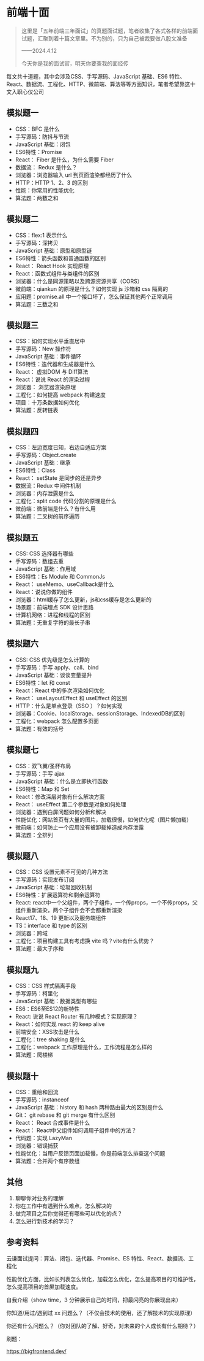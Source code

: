# 前端十面

> 这里是「五年前端三年面试」的真题面试题，笔者收集了各式各样的前端面试题，汇聚到着十篇文章里。不为别的，只为自己被裁要做八股文准备
>
> ——2024.4.12
>
> 今天你是我的面试官，明天你要查我的面经传

每文共十道题，其中会涉及CSS、手写源码、JavaScript 基础、ES6 特性、React、数据流、工程化、HTTP、微前端、算法等等方面知识，笔者希望靠这十文入职心仪公司

## 模拟题一

- CSS：BFC 是什么
- 手写源码：防抖与节流
- JavaScript 基础：闭包
- ES6特性：Promise 
- React： Fiber 是什么，为什么需要 Fiber 
- 数据流： Redux 是什么？
- 浏览器：浏览器输入 url 到页面渲染都经历了什么
- HTTP：HTTP 1、2、3 的区别
- 性能：你常用的性能优化
- 算法题：两数之和

## 模拟题二

- CSS：flex:1  表示什么
- 手写源码：深拷贝
- JavaScript 基础：原型和原型链
- ES6特性：箭头函数和普通函数的区别
- React： React Hook 实现原理
- React：函数式组件与类组件的区别
- 浏览器：什么是同源策略以及跨源资源共享（CORS）
- 微前端：qiankun 的原理是什么？如何实现 js 沙箱和 css 隔离的 
- 应用题：promise.all 中一个接口坏了，怎么保证其他两个正常调用
- 算法题：三数之和

## 模拟题三

- CSS：如何实现水平垂直居中
- 手写源码：New 操作符
- JavaScript 基础：事件循环
- ES6特性：迭代器和生成器是什么
- React： 虚拟DOM 与 Diff算法
- React：说说 React 的渲染过程
- 浏览器： 浏览器渲染原理 
- 工程化：如何提高 webpack 构建速度
- 项目：十万条数据如何优化
- 算法题：反转链表 

## 模拟题四

- CSS：左边宽度已知，右边自适应方案
- 手写源码：Object.create
- JavaScript 基础：继承
- ES6特性：Class
- React： setState 是同步的还是异步
- 数据流：Redux 中间件机制
- 浏览器：内存泄露是什么
- 工程化：split code 代码分割的原理是什么
- 微前端：微前端是什么？有什么用
- 算法题：二叉树的前序遍历

## 模拟题五

- CSS: CSS 选择器有哪些
- 手写源码：数组去重
- JavaScript 基础：作用域
- ES6特性：Es Module 和 CommonJs
- React： useMemo、useCallback是什么
- React：说说你做的组件
- 浏览器：html缓存了怎么更新，js和css缓存是怎么更新的
- 场景题：前端埋点 SDK 设计思路
- 计算机网络：进程和线程的区别
- 算法题：无重复字符的最长子串

## 模拟题六

- CSS: CSS 优先级是怎么计算的
- 手写源码：手写 apply、call、bind 
- JavaScript 基础：谈谈变量提升
- ES6特性：let 和 const
- React：React 中的多次渲染如何优化
- React： useLayoutEffect 和 useEffect 的区别
- HTTP：什么是单点登录（SSO ）？如何实现
- 浏览器：Cookie、localStorage、sessionStorage、IndexedDB的区别
- 工程化：webpack 怎么配置多页面
- 算法题：有效的括号

## 模拟题七

- CSS：双飞翼/圣杯布局
- 手写源码：手写 ajax
- JavaScript 基础：什么是立即执行函数
- ES6特性：Map 和 Set
- React：修改深层对象有什么解决方案
- React： useEffect 第二个参数是对象如何处理
- 浏览器：遇到白屏问题如何分析和解决
- 性能优化：网站首页有大量的图片，加载很慢，如何优化呢（图片懒加载）
- 微前端：如何防止一个应用没有被卸载掉造成内存泄露
- 算法题：全排列

## 模拟题八

- CSS：CSS 设置元素不可见的几种方法
- 手写源码：实现发布订阅 
- JavaScript 基础：垃圾回收机制
- ES6特性：扩展运算符和剩余运算符
- React: react中一个父组件，两个子组件，一个传props，一个不传props，父组件重新渲染，两个子组件会不会都重新渲染
- React17、18、19 更新以及服务端组件
- TS：interface 和 type 的区别
- 浏览器：跨域
- 工程化：项目构建工具有考虑换 vite 吗？vite有什么优势？
- 算法题：最大子序和

## 模拟题九

- CSS：CSS 样式隔离手段
- 手写源码：柯里化
- JavaScript 基础：数据类型有哪些
- ES6：ES6至ES12的新特性
- React: 说说 React Router 有几种模式？实现原理？
- React：如何实现 react 的 keep alive
- 前端安全：XSS攻击是什么
- 工程化：tree shaking 是什么
- 工程化：webpack 工作原理是什么，工作流程是怎么样的
- 算法题：爬楼梯

## 模拟题十

- CSS：重绘和回流
- 手写源码：instanceof 
- JavaScript 基础：history 和 hash 两种路由最大的区别是什么
- Git： git rebase 和 git merge 有什么区别
- React： React 合成事件是什么
- React： React中父组件如何调用子组件中的方法？
- 代码题：实现 LazyMan
- 浏览器：错误捕获
- 性能优化：当用户反馈页面加载慢，你是前端怎么排查这个问题
- 算法题：合并两个有序数组



## 其他

1. 聊聊你对业务的理解
2. 你在工作中有遇到什么难点，怎么解决的
3. 做完项目之后你觉得还有哪些可以优化的点？
4. 怎么进行新技术的学习？






## 参考资料

云谦面试提问：算法、闭包、迭代器、Promise、ES 特性、React、数据流、工程化

性能优化方面，比如长列表怎么优化，加载怎么优化，怎么提高项目的可维护性，怎么提高项目的首屏加载速度。

自我介绍（show time，3 分钟展示自己的时间，把最闪亮的你展现出来）

你知道/用过/遇到过 xx 问题么？（不仅会技术的使用，还了解技术的实现原理）

你还有什么问题么？（你对团队的了解、好奇，对未来的个人成长有什么期待？）



刷题：

https://bigfrontend.dev/



